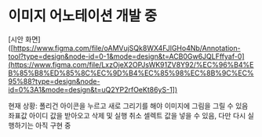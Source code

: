 # 이미지 어노테이션 개발 중

[시안 화면]([https://www.figma.com/file/oAMVujSQk8WX4FJlGHo4Nb/Annotation-tool?type=design&node-id=0-1&mode=design&t=ACB0Gw6JQLFffyaf-0](https://www.figma.com/file/LxzOjeX2OPJsWK91ZV8Y92/%EC%96%B4%EB%85%B8%ED%85%8C%EC%9D%B4%EC%85%98%EC%8B%9C%EC%95%88?type=design&node-id=0%3A1&mode=design&t=uQ2YP2rfOeKt86yS-1])

현재 상황: 폴리건 아이콘을 누르고 새로 그리기를 해야 이미지에 그림을 그릴 수 있음 좌표값 아이디 값을 받아오고 삭제 및 실행 취소 셀렉트 값을 넣을 수 있음,
다만 다시 실행하기는 아직 구현 중
